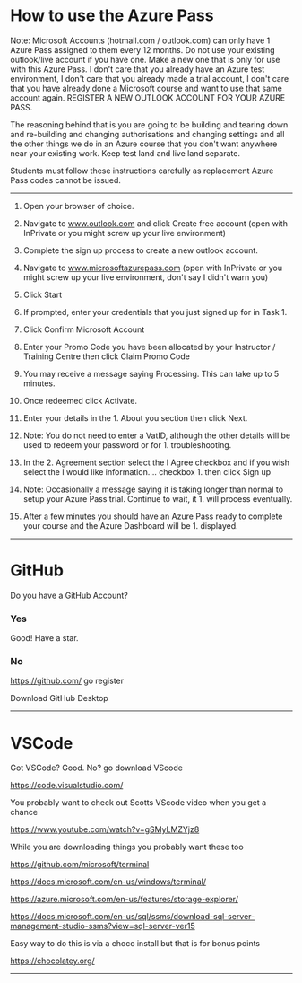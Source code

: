 # How to use the Azure Pass

Note: Microsoft Accounts (hotmail.com / outlook.com) can only have 1 Azure Pass assigned to them every 12 months. Do not use your existing outlook/live account if you have one. Make a new one that is only for use with this Azure Pass. I don't care that you already have an Azure test environment, I don't care that you already made a trial account, I don't care that you have already done a Microsoft course and want to use that same account again. REGISTER A NEW OUTLOOK ACCOUNT FOR YOUR AZURE PASS. 

The reasoning behind that is you are going to be building and tearing down and re-building and changing authorisations and changing settings and all the other things we do in an Azure course that you don't want anywhere near your existing work. Keep test land and live land separate.

Students must follow these instructions carefully as replacement Azure Pass codes cannot be issued. 

---

1. Open your browser of choice.

1. Navigate to www.outlook.com and click Create free account (open with InPrivate or you might screw up your live environment)

1. Complete the sign up process to create a new outlook account.

1. Navigate to www.microsoftazurepass.com (open with InPrivate or you might screw up your live environment, don't say I didn't warn you)
 
1. Click Start
 
1. If prompted, enter your credentials that you just signed up for in Task 1.
 
1. Click Confirm Microsoft Account
 
1. Enter your Promo Code you have been allocated by your Instructor / Training Centre then click Claim Promo Code
 
1. You may receive a message saying Processing. This can take up to 5 minutes.
 
1. Once redeemed click Activate.
 
1. Enter your details in the 1. About you section then click Next.
 
1. Note: You do not need to enter a VatID, although the other details will be used to redeem your password or for 1. troubleshooting.
 
1. In the 2. Agreement section select the I Agree checkbox and if you wish select the I would like information…. checkbox 1. then click Sign up
 
1. Note: Occasionally a message saying it is taking longer than normal to setup your Azure Pass trial. Continue to wait, it 1. will process eventually.
 
1. After a few minutes you should have an Azure Pass ready to complete your course and the Azure Dashboard will be 1. displayed.

---


# GitHub

Do you have a GitHub Account? 

### Yes

Good! Have a star. 

### No

https://github.com/  go register

Download GitHub Desktop


---

# VSCode

Got VSCode? Good. No? go download VScode

https://code.visualstudio.com/

You probably want to check out Scotts VScode video when you get a chance

https://www.youtube.com/watch?v=gSMyLMZYjz8

While you are downloading things you probably want these too

https://github.com/microsoft/terminal

https://docs.microsoft.com/en-us/windows/terminal/

https://azure.microsoft.com/en-us/features/storage-explorer/

https://docs.microsoft.com/en-us/sql/ssms/download-sql-server-management-studio-ssms?view=sql-server-ver15

Easy way to do this is via a choco install but that is for bonus points

https://chocolatey.org/

---







